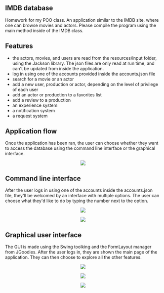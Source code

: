 ## IMDB database
Homework for my POO class. An application similar to the IMDB site, where one can browse movies and actors. Please compile the program using the main method inside of the IMDB class.
## Features
 - the actors, movies, and users are read from the resources/input folder, using the Jackson library. The json files are only read at run time, and can't be updated from inside the application.
 - log in using one of the accounts provided inside the accounts.json file
 - search for a movie or an actor
 - add a new user, production or actor, depending on the level of privilege of each user
 - add an actor or production to a favorites list
 - add a review to a production
 - an experience system
 - a notification system
 - a request system

## Application flow
Once the application has been ran, the user can choose whether they want to access the database using the command line interface or the graphical interface.
<p align="center">
  <img src="https://i.imgur.com/oxH7gbR.png" />
</p>

## Command line interface
After the user logs in using one of the accounts inside the accounts.json file, they'll be welcomed by an interface with multiple options. The user can choose what they'd like to do by typing the number next to the option.
<p align="center">
  <img src="https://i.imgur.com/9SpTld0.png" />
</p>
<p align="center">
  <img src="https://i.imgur.com/U6veevs.png" />
</p>

## Graphical user interface
The GUI is made using the Swing toolking and the FormLayout manager from JGoodies. After the user logs in, they are shown the main page of the application. They can then choose to explore all the other features.
<p align="center">
  <img src="https://i.imgur.com/xxJHQds.png" />
</p>
<p align="center">
  <img src="https://i.imgur.com/eCora2k.png" />
</p>
<p align="center">
  <img src="https://i.imgur.com/kl6oN4d.png" />
</p>
